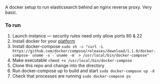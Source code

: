 A docker setup to run elasticsearch behind an nginx reverse proxy. Very basic.

### To run 

1. Launch instance — security rules need only allow ports 80 & 22
2. Install docker for your [platform](https://docs.docker.com/installation/)
3. Install docker-compose ``sudo sh -c "curl -L https://github.com/docker/compose/releases/download/1.1.0/docker-compose-`uname -s`-`uname -m` > /usr/local/bin/docker-compose"``
4. Make executable `chmod +x /usr/local/bin/docker-compose`
5. Clone this repo and change into the directory
6. Run docker-compose up to build and start `sudo docker-compose up -d`
7. Check that processes are running `sudo docker-compose ps`
